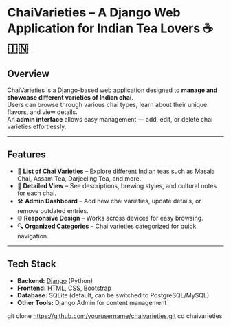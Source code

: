 # ChaiVarieties – A Django Web Application for Indian Tea Lovers ☕🇮🇳

## Overview
ChaiVarieties is a Django-based web application designed to **manage and showcase different varieties of Indian chai**.  
Users can browse through various chai types, learn about their unique flavors, and view details.  
An **admin interface** allows easy management — add, edit, or delete chai varieties effortlessly.

---

## Features
- 📝 **List of Chai Varieties** – Explore different Indian teas such as Masala Chai, Assam Tea, Darjeeling Tea, and more.
- 📄 **Detailed View** – See descriptions, brewing styles, and cultural notes for each chai.
- 🛠 **Admin Dashboard** – Add new chai varieties, update details, or remove outdated entries.
- 🌐 **Responsive Design** – Works across devices for easy browsing.
- 🔍 **Organized Categories** – Chai varieties categorized for quick navigation.

---

## Tech Stack
- **Backend:** [Django](https://www.djangoproject.com/) (Python)
- **Frontend:** HTML, CSS, Bootstrap
- **Database:** SQLite (default, can be switched to PostgreSQL/MySQL)
- **Other Tools:** Django Admin for content management

git clone https://github.com/yourusername/chaivarieties.git
cd chaivarieties
